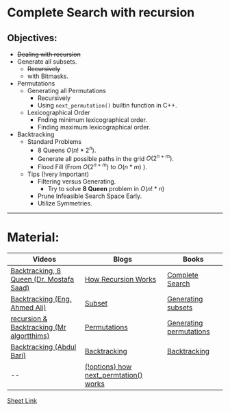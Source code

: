 # Complete Search with recursion
## Objectives:
- ~~Dealing with recursion~~
- Generate all subsets.
	- ~~Recursively~~
	- with Bitmasks.
- Permutations
	- Generating all Permutations
		-  Recursively
		- Using ``next_permutation()`` builtin function in C++.
	- Lexicographical Order
		- Fnding minimum lexicographical order.
		- Finding maximum lexicographical order.
- Backtracking
	- Standard Problems
		- 8 Queens $O(n! * 2^{n})$.
		- Generate all possible paths in the grid $O(2^{n+m})$.
		- Flood Fill (From $O(2^{n+m})$ to $O(n * m)$ ).
	- Tips  (!very Important)
		- Filtering versus Generating.
			- Try to solve **8 Queen** problem in $O(n! *n)$
		- Prune Infeasible Search Space Early.
		- Utilize Symmetries.
***

# Material:
| Videos | Blogs | Books |
| ---- | ---- | ---- |
| [Backtracking, 8 Queen (Dr. Mostafa Saad)](https://www.youtube.com/watch?v=hLXVhRzqq18&list=PLPt2dINI2MIYmHYBSEdkdKMf_3nzFMveo&index=12) | [How Recursion Works](https://www.freecodecamp.org/news/how-recursion-works-explained-with-flowcharts-and-a-video-de61f40cb7f9/) | [Complete Search](https://usaco.guide/CP2.pdf#page=55) |
| [Backtracking (Eng. Ahmed Ali)](https://www.youtube.com/watch?v=bj2Qdu08XYw) | [Subset](https://usaco.guide/bronze/complete-rec#subsets) | [Generating subsets](https://usaco.guide/CPH.pdf#page=57) |
| [recursion & Backtracking (Mr algortthims)](https://www.youtube.com/playlist?list=PLR5x_RGTMNNXHdQp1EorhZq-t3TOWCNis) | [Permutations](https://usaco.guide/bronze/complete-rec#permutations) | [Generating permutations](https://usaco.guide/CPH.pdf#page=59) |
| [Backtracking (Abdul Bari)](https://www.youtube.com/watch?v=DKCbsiDBN6c) | [Backtracking](https://usaco.guide/bronze/complete-rec#backtracking) | [Backtracking](https://usaco.guide/CPH.pdf#page=60) |
| --  | [(!options) how next_permtation() works](https://marknelson.us/posts/2002/03/01/next-permutation.html) |  |

[Sheet Link](https://vjudge.net/contest/606331#overview)
